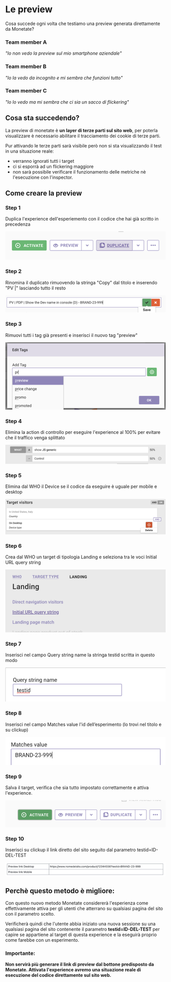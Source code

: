 # Le preview

Cosa succede ogni volta che testiamo una preview generata direttamente da Monetate?

### Team member A

*"Io non vedo la preview sul mio smartphone aziendale"*

### Team member B

*"Io la vedo  da incognito e mi sembra che funzioni tutto"*

### Team member C

*"Io lo vedo ma mi sembra che ci sia un sacco di flickering"*

## Cosa sta succedendo?

La preview di monetate è **un layer di terze parti sul sito web**, per poterla visualizzare è necessario abilitare il tracciamento dei cookie di terze parti.

Pur attivando le terze parti sarà visibile però non si sta visualizzando il test in una situazione reale:

- verranno ignorati tutti i target
- ci si esporrà ad un flickering maggiore
- non sarà possibile verificare il funzionamento delle metriche nè l'esecuzione con l'inspector.

## Come creare la preview

### Step 1

Duplica l'experience dell'esperiemento con il codice che hai già scritto in precedenza

![Monetate Preview 1](/images/monetate-preview-1.png)

### Step 2

Rinomina il duplicato rimuovendo la stringa "Copy" dal titolo e inserendo "PV |" lasciando tutto il resto

![Monetate Preview 2](/images/monetate-preview-2.png)

### Step 3

Rimuovi tutti i tag già presenti e inserisci il nuovo tag "preview"

![Monetate Preview 3](/images/monetate-preview-3.png)

### Step 4

Elimina la action di controllo per eseguire l'experience al 100% per evitare che il traffico venga splittato

![Monetate Preview 4](/images/monetate-preview-4.png)

### Step 5

Elimina dal WHO il  Device se il codice da eseguire è uguale per mobile e desktop

![Monetate Preview 5](/images/monetate-preview-5.png)

### Step 6

Crea dal WHO un target di tipologia Landing e seleziona tra le voci  Initial URL query string

![Monetate Preview 6](/images/monetate-preview-6.png)

### Step 7

Inserisci nel campo Query string name la stringa testid scritta in questo modo

![Monetate Preview 7](/images/monetate-preview-7.png)

### Step 8

Inserisci nel campo Matches value l'id dell’esperimento (lo trovi nel titolo e su clickup)

![Monetate Preview 8](/images/monetate-preview-8.png)

### Step 9

Salva il target, verifica che sia tutto impostato correttamente e attiva l'experience.

![Monetate Preview 9](/images/monetate-preview-9.png)

### Step 10

Inserisci su clickup il link diretto del sito seguito dal parametro testid=ID-DEL-TEST

![Monetate Preview 10](/images/monetate-preview-10.png)

## Perchè questo metodo è migliore:

Con questo nuovo metodo Monetate considererà l'esperienza come effettivamente attiva per gli utenti che atterrano su qualsiasi pagina del sito con il parametro scelto.

Verificherà quindi che l'utente abbia iniziato una nuova sessione su una qualsiasi pagina del sito contenente il parametro **testid=ID-DEL-TEST** per capire se appartiene al target di questa experience e la eseguirà proprio come farebbe con un esperimento.

### Importante:

**Non servirà più generare il link di preview dal bottone predisposto da Monetate.
Attivata l'experience avremo una situazione reale di esecuzione del codice direttamente sul sito web.**